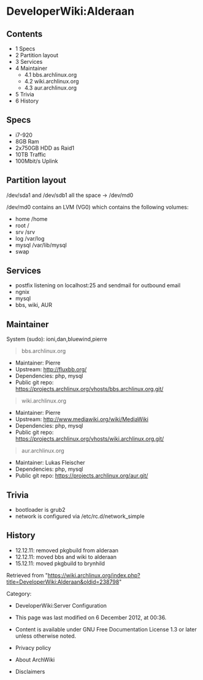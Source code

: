 DeveloperWiki:Alderaan
======================

  

Contents
--------

-   1 Specs
-   2 Partition layout
-   3 Services
-   4 Maintainer
    -   4.1 bbs.archlinux.org
    -   4.2 wiki.archlinux.org
    -   4.3 aur.archlinux.org
-   5 Trivia
-   6 History

Specs
-----

-   i7-920
-   8GB Ram
-   2x750GB HDD as Raid1
-   10TB Traffic
-   100Mbit/s Uplink

Partition layout
----------------

/dev/sda1 and /dev/sdb1 all the space -> /dev/md0

/dev/md0 contains an LVM (VG0) which contains the following volumes:

-   home /home
-   root /
-   srv /srv
-   log /var/log
-   mysql /var/lib/mysql
-   swap

Services
--------

-   postfix listening on localhost:25 and sendmail for outbound email
-   ngnix
-   mysql
-   bbs, wiki, AUR

Maintainer
----------

System (sudo): ioni,dan,bluewind,pierre

> bbs.archlinux.org

-   Maintainer: Pierre
-   Upstream: http://fluxbb.org/
-   Dependencies: php, mysql
-   Public git repo:
    https://projects.archlinux.org/vhosts/bbs.archlinux.org.git/

> wiki.archlinux.org

-   Maintainer: Pierre
-   Upstream: http://www.mediawiki.org/wiki/MediaWiki
-   Dependencies: php, mysql
-   Public git repo:
    https://projects.archlinux.org/vhosts/wiki.archlinux.org.git/

> aur.archlinux.org

-   Maintainer: Lukas Fleischer
-   Dependencies: php, mysql
-   Public git repo: https://projects.archlinux.org/aur.git/

Trivia
------

-   bootloader is grub2
-   network is configured via /etc/rc.d/network_simple

History
-------

-   12.12.11: removed pkgbuild from alderaan
-   12.12.11: moved bbs and wiki to alderaan
-   15.12.11: moved pkgbuild to brynhild

Retrieved from
"https://wiki.archlinux.org/index.php?title=DeveloperWiki:Alderaan&oldid=238798"

Category:

-   DeveloperWiki:Server Configuration

-   This page was last modified on 6 December 2012, at 00:36.
-   Content is available under GNU Free Documentation License 1.3 or
    later unless otherwise noted.
-   Privacy policy
-   About ArchWiki
-   Disclaimers
